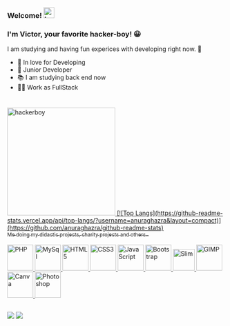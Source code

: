 ### Welcome! <img src="https://emojipedia-us.s3.amazonaws.com/source/noto-emoji-animations/344/waving-hand_1f44b.gif" alt="hello-hand" height="25">

### I'm Victor, your favorite hacker-boy! 😀
<p>I am studying and having fun experices with developing right now. 👻</p>

- 💌 In love for Developing 
- 👶 Junior Developer 
- 📚 I am studying back end now 
- 👨‍💻 Work as FullStack 
#
<div align="start">
  <a href="https://github.com/vdanviel">
  <img src="https://media.tenor.com/CgGUXc-LDc4AAAAM/hacker-pc.gif" alt="hackerboy" height="250">
  [![Top Langs](https://github-readme-stats.vercel.app/api/top-langs/?username=anuraghazra&layout=compact)](https://github.com/anuraghazra/github-readme-stats)
</div>
<sub>Me doing my didactic projects, charity projects and others..</sub>
 
<div style="display: inline_block"><br>
<img height="60" alt="PHP" src="https://cdn.jsdelivr.net/gh/devicons/devicon/icons/php/php-plain.svg"/>
<img height="60"  alt="MySql" src="https://cdn.jsdelivr.net/gh/devicons/devicon/icons/mysql/mysql-original.svg"/>
<img height="60" alt="HTML5" src="https://cdn.jsdelivr.net/gh/devicons/devicon/icons/html5/html5-original.svg"/>
<img height="60" alt="CSS3" src="https://cdn.jsdelivr.net/gh/devicons/devicon/icons/css3/css3-original.svg"/>
<img height="60"  alt="JavaScript" src="https://cdn.jsdelivr.net/gh/devicons/devicon/icons/javascript/javascript-plain.svg"/>
<img height="60"  alt="Bootstrap" src="https://cdn.jsdelivr.net/gh/devicons/devicon/icons/bootstrap/bootstrap-plain.svg"/>
<img height="50"  alt="Slim" src="https://avatars.githubusercontent.com/u/11195762?v=4"/>
<img height="60" alt="GIMP"  src="https://cdn.jsdelivr.net/gh/devicons/devicon/icons/gimp/gimp-plain.svg"/>
<img height="60" alt="Canva" src="https://cdn.jsdelivr.net/gh/devicons/devicon/icons/canva/canva-original.svg"/>
<img height="60"  alt="Photoshop" src="https://cdn.jsdelivr.net/gh/devicons/devicon/icons/photoshop/photoshop-plain.svg"/>
</div>
  
##

<div> 
  <a href="https://www.instagram.com/v.danviel/" target="_blank"><img src="https://img.shields.io/badge/-Instagram-%23E4405F?style=for-the-badge&logo=instagram&logoColor=white" target="_blank"></a>
  <a href = "mailto:victordn.araujo@gmail.com"><img src="https://img.shields.io/badge/-Gmail-%23333?style=for-the-badge&logo=gmail&logoColor=white" target="_blank"></a>
  <a href="https://www.linkedin.com/in/victor-daniel-b0a5a4214/" target="_blank"></a> 
 </div>

